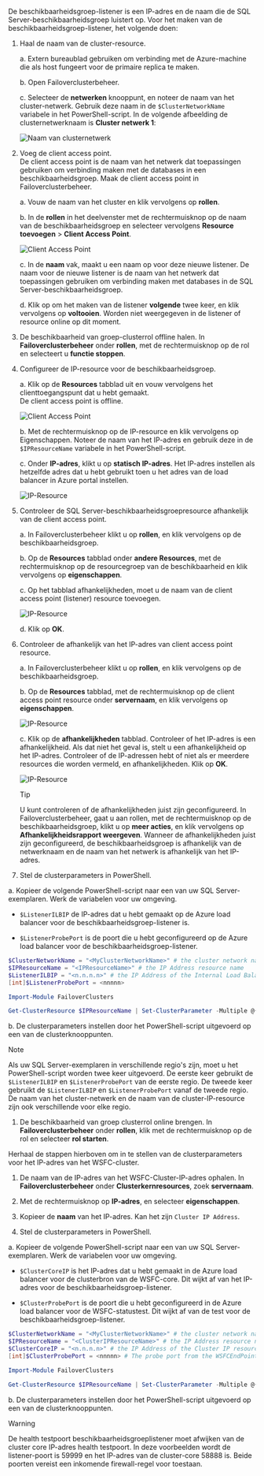 De beschikbaarheidsgroep-listener is een IP-adres en de naam die de SQL Server-beschikbaarheidsgroep luistert op. Voor het maken van de beschikbaarheidsgroep-listener, het volgende doen:

1. <a name="getnet"></a>Haal de naam van de cluster-resource.

    a. Extern bureaublad gebruiken om verbinding met de Azure-machine die als host fungeert voor de primaire replica te maken. 

    b. Open Failoverclusterbeheer.

    c. Selecteer de **netwerken** knooppunt, en noteer de naam van het cluster-netwerk. Gebruik deze naam in de `$ClusterNetworkName` variabele in het PowerShell-script. In de volgende afbeelding de clusternetwerknaam is **Cluster netwerk 1**:

   ![Naam van clusternetwerk](./media/virtual-machines-ag-listener-configure/90-clusternetworkname.png)

1. <a name="addcap"></a>Voeg de client access point.  
    De client access point is de naam van het netwerk dat toepassingen gebruiken om verbinding maken met de databases in een beschikbaarheidsgroep. Maak de client access point in Failoverclusterbeheer.

    a. Vouw de naam van het cluster en klik vervolgens op **rollen**.

    b. In de **rollen** in het deelvenster met de rechtermuisknop op de naam van de beschikbaarheidsgroep en selecteer vervolgens **Resource toevoegen** > **Client Access Point**.

   ![Client Access Point](./media/virtual-machines-ag-listener-configure/92-addclientaccesspoint.png)

    c. In de **naam** vak, maakt u een naam op voor deze nieuwe listener. 
   De naam voor de nieuwe listener is de naam van het netwerk dat toepassingen gebruiken om verbinding maken met databases in de SQL Server-beschikbaarheidsgroep.

    d. Klik op om het maken van de listener **volgende** twee keer, en klik vervolgens op **voltooien**. Worden niet weergegeven in de listener of resource online op dit moment.

1. De beschikbaarheid van groep-clusterrol offline halen. In **Failoverclusterbeheer** onder **rollen**, met de rechtermuisknop op de rol en selecteert u **functie stoppen**.

1. <a name="congroup"></a>Configureer de IP-resource voor de beschikbaarheidsgroep.

    a. Klik op de **Resources** tabblad uit en vouw vervolgens het clienttoegangspunt dat u hebt gemaakt.  
    De client access point is offline.

   ![Client Access Point](./media/virtual-machines-ag-listener-configure/94-newclientaccesspoint.png) 

    b. Met de rechtermuisknop op de IP-resource en klik vervolgens op Eigenschappen. Noteer de naam van het IP-adres en gebruik deze in de `$IPResourceName` variabele in het PowerShell-script.

    c. Onder **IP-adres**, klikt u op **statisch IP-adres**. Het IP-adres instellen als hetzelfde adres dat u hebt gebruikt toen u het adres van de load balancer in Azure portal instellen.

   ![IP-Resource](./media/virtual-machines-ag-listener-configure/96-ipresource.png) 

    <!-----------------------I don't see this option on server 2016
    1. Disable NetBIOS for this address and click **OK**. Repeat this step for each IP resource if your solution spans multiple Azure VNets. 
    ------------------------->

1. <a name = "dependencyGroup"></a>Controleer de SQL Server-beschikbaarheidsgroepresource afhankelijk van de client access point.

    a. In Failoverclusterbeheer klikt u op **rollen**, en klik vervolgens op de beschikbaarheidsgroep.

    b. Op de **Resources** tabblad onder **andere Resources**, met de rechtermuisknop op de resourcegroep van de beschikbaarheid en klik vervolgens op **eigenschappen**. 

    c. Op het tabblad afhankelijkheden, moet u de naam van de client access point (listener) resource toevoegen.

   ![IP-Resource](./media/virtual-machines-ag-listener-configure/97-propertiesdependencies.png) 

    d. Klik op **OK**.

1. <a name="listname"></a>Controleer de afhankelijk van het IP-adres van client access point resource.

    a. In Failoverclusterbeheer klikt u op **rollen**, en klik vervolgens op de beschikbaarheidsgroep. 

    b. Op de **Resources** tabblad, met de rechtermuisknop op de client access point resource onder **servernaam**, en klik vervolgens op **eigenschappen**. 

   ![IP-Resource](./media/virtual-machines-ag-listener-configure/98-dependencies.png) 

    c. Klik op de **afhankelijkheden** tabblad. Controleer of het IP-adres is een afhankelijkheid. Als dat niet het geval is, stelt u een afhankelijkheid op het IP-adres. Controleer of de IP-adressen hebt of niet als er meerdere resources die worden vermeld, en afhankelijkheden. Klik op **OK**. 

   ![IP-Resource](./media/virtual-machines-ag-listener-configure/98-propertiesdependencies.png) 

    >[!TIP]
    >U kunt controleren of de afhankelijkheden juist zijn geconfigureerd. In Failoverclusterbeheer, gaat u aan rollen, met de rechtermuisknop op de beschikbaarheidsgroep, klikt u op **meer acties**, en klik vervolgens op **Afhankelijkheidsrapport weergeven**. Wanneer de afhankelijkheden juist zijn geconfigureerd, de beschikbaarheidsgroep is afhankelijk van de netwerknaam en de naam van het netwerk is afhankelijk van het IP-adres. 


1. <a name="setparam"></a>Stel de clusterparameters in PowerShell.

  a. Kopieer de volgende PowerShell-script naar een van uw SQL Server-exemplaren. Werk de variabelen voor uw omgeving.

  - `$ListenerILBIP` de IP-adres dat u hebt gemaakt op de Azure load balancer voor de beschikbaarheidsgroep-listener is.
    
  - `$ListenerProbePort` is de poort die u hebt geconfigureerd op de Azure load balancer voor de beschikbaarheidsgroep-listener.

  ```PowerShell
  $ClusterNetworkName = "<MyClusterNetworkName>" # the cluster network name (Use Get-ClusterNetwork on Windows Server 2012 of higher to find the name)
  $IPResourceName = "<IPResourceName>" # the IP Address resource name
  $ListenerILBIP = "<n.n.n.n>" # the IP Address of the Internal Load Balancer (ILB). This is the static IP address for the load balancer you configured in the Azure portal.
  [int]$ListenerProbePort = <nnnnn>
  
  Import-Module FailoverClusters

  Get-ClusterResource $IPResourceName | Set-ClusterParameter -Multiple @{"Address"="$ListenerILBIP";"ProbePort"=$ListenerProbePort;"SubnetMask"="255.255.255.255";"Network"="$ClusterNetworkName";"EnableDhcp"=0}
  ```

  b. De clusterparameters instellen door het PowerShell-script uitgevoerd op een van de clusterknooppunten.  

  > [!NOTE]
  > Als uw SQL Server-exemplaren in verschillende regio's zijn, moet u het PowerShell-script worden twee keer uitgevoerd. De eerste keer gebruikt de `$ListenerILBIP` en `$ListenerProbePort` van de eerste regio. De tweede keer gebruikt de `$ListenerILBIP` en `$ListenerProbePort` vanaf de tweede regio. De naam van het cluster-netwerk en de naam van de cluster-IP-resource zijn ook verschillende voor elke regio.

1. De beschikbaarheid van groep clusterrol online brengen. In **Failoverclusterbeheer** onder **rollen**, klik met de rechtermuisknop op de rol en selecteer **rol starten**.

Herhaal de stappen hierboven om in te stellen van de clusterparameters voor het IP-adres van het WSFC-cluster.

1. De naam van de IP-adres van het WSFC-Cluster-IP-adres ophalen. In **Failoverclusterbeheer** onder **Clusterkernresources**, zoek **servernaam**.

1. Met de rechtermuisknop op **IP-adres**, en selecteer **eigenschappen**.

1. Kopieer de **naam** van het IP-adres. Kan het zijn `Cluster IP Address`. 

1. <a name="setwsfcparam"></a>Stel de clusterparameters in PowerShell.
  
  a. Kopieer de volgende PowerShell-script naar een van uw SQL Server-exemplaren. Werk de variabelen voor uw omgeving.

  - `$ClusterCoreIP` is het IP-adres dat u hebt gemaakt in de Azure load balancer voor de clusterbron van de WSFC-core. Dit wijkt af van het IP-adres voor de beschikbaarheidsgroep-listener.

  - `$ClusterProbePort` is de poort die u hebt geconfigureerd in de Azure load balancer voor de WSFC-statustest. Dit wijkt af van de test voor de beschikbaarheidsgroep-listener.

  ```PowerShell
  $ClusterNetworkName = "<MyClusterNetworkName>" # the cluster network name (Use Get-ClusterNetwork on Windows Server 2012 of higher to find the name)
  $IPResourceName = "<ClusterIPResourceName>" # the IP Address resource name
  $ClusterCoreIP = "<n.n.n.n>" # the IP Address of the Cluster IP resource. This is the static IP address for the load balancer you configured in the Azure portal.
  [int]$ClusterProbePort = <nnnnn> # The probe port from the WSFCEndPointprobe in the Azure portal. This port must be different from the probe port for the availability grouop listener probe port.
  
  Import-Module FailoverClusters
  
  Get-ClusterResource $IPResourceName | Set-ClusterParameter -Multiple @{"Address"="$ClusterCoreIP";"ProbePort"=$ClusterProbePort;"SubnetMask"="255.255.255.255";"Network"="$ClusterNetworkName";"EnableDhcp"=0}
  ```

  b. De clusterparameters instellen door het PowerShell-script uitgevoerd op een van de clusterknooppunten.  

>[!WARNING]
>De health testpoort beschikbaarheidsgroeplistener moet afwijken van de cluster core IP-adres health testpoort. In deze voorbeelden wordt de listener-poort is 59999 en het IP-adres van de cluster-core 58888 is. Beide poorten vereist een inkomende firewall-regel voor toestaan.